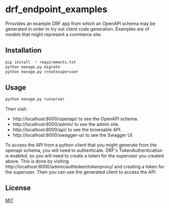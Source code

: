 # drf_endpoint_examples

Prrovides an example DRF app from which an OpenAPI schema may be generated in order to try out client code generation.
Examples are of models that might represent a commerce site.

## Installation

```bash
pip install -r requirements.txt
python manage.py migrate
python manage.py createsuperuser
```

## Usage

```bash
python manage.py runserver
``` 

Then visit:

- http://localhost:8000/openapi/ to see the OpenAPI schema.
- http://localhost:8000/admin/ to see the admin site.
- http://localhost:8000/api/ to see the browsable API.
- http://localhost:8000/swagger-ui/ to see the Swagger UI.

To access the API from a python client that you might generate from the openapi schema, you will need to authenticate.
DRF's TokenAuthentication is enabled, so you will need to create a token for the superuser you created above. This is
done by visiting http://localhost:8000/admin/authtoken/tokenproxy/ and creating a token for the superuser.
Then you can use the generated client to access the API.

## License

[MIT](https://choosealicense.com/licenses/mit/)

